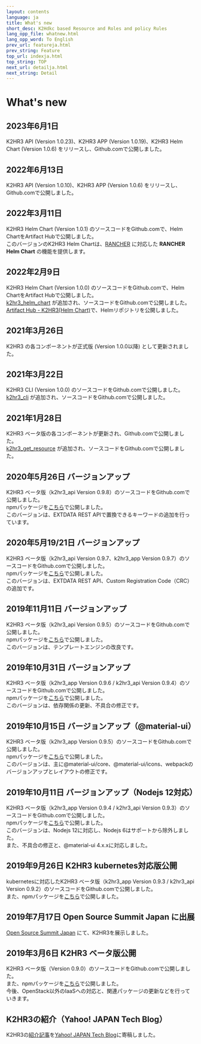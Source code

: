 ```yaml
---
layout: contents
language: ja
title: What's new
short_desc: K2Hdkc based Resource and Roles and policy Rules
lang_opp_file: whatnew.html
lang_opp_word: To English
prev_url: featureja.html
prev_string: Feature
top_url: indexja.html
top_string: TOP
next_url: detailja.html
next_string: Detail
---
```


# What's new
## 2023年6月1日
K2HR3 API (Version 1.0.23)、K2HR3 APP (Version 1.0.19)、K2HR3 Helm Chart (Version 1.0.6) をリリースし、Github.comで公開しました。  

## 2022年6月13日
K2HR3 API (Version 1.0.10)、K2HR3 APP (Version 1.0.6) をリリースし、Github.comで公開しました。  

## 2022年3月11日
K2HR3 Helm Chart (Version 1.0.1) のソースコードをGithub.comで、Helm ChartをArtifact Hubで公開しました。  
このバージョンのK2HR3 Helm Chartは、[RANCHER](https://www.rancher.co.jp/) に対応した **RANCHER Helm Chart** の機能を提供します。  

## 2022年2月9日
K2HR3 Helm Chart (Version 1.0.0) のソースコードをGithub.comで、Helm ChartをArtifact Hubで公開しました。  
[k2hr3_helm_chart](https://github.com/yahoojapan/k2hr3_helm_chart) が追加され、ソースコードをGithub.comで公開しました。  
[Artifact Hub - K2HR3(Helm Chart)](https://artifacthub.io/packages/helm/k2hr3/k2hr3)で、Helmリポジトリを公開しました。  

## 2021年3月26日
K2HR3 の各コンポーネントが正式版 (Version 1.0.0以降) として更新されました。

## 2021年3月22日
K2HR3 CLI (Version 1.0.0) のソースコードをGithub.comで公開しました。  
[k2hr3_cli](https://github.com/yahoojapan/k2hr3_cli) が追加され、ソースコードをGithub.comで公開しました。  

## 2021年1月28日
K2HR3 ベータ版の各コンポーネントが更新され、Github.comで公開しました。  
[k2hr3_get_resource](https://github.com/yahoojapan/k2hr3_get_resource) が追加され、ソースコードをGithub.comで公開しました。  

## 2020年5月26日 バージョンアップ
K2HR3 ベータ版（k2hr3_api Version 0.9.8）のソースコードをGithub.comで公開しました。  
npmパッケージを[こちら](https://www.npmjs.com/org/antpickax)で公開しました。  
このバージョンは、EXTDATA REST APIで置換できるキーワードの追加を行っています。

## 2020年5月19/21日 バージョンアップ
K2HR3 ベータ版（k2hr3_api Version 0.9.7、k2hr3_app Version 0.9.7）のソースコードをGithub.comで公開しました。  
npmパッケージを[こちら](https://www.npmjs.com/org/antpickax)で公開しました。  
このバージョンは、EXTDATA REST API、Custom Registration Code（CRC）の追加です。

## 2019年11月11日 バージョンアップ
K2HR3 ベータ版（k2hr3_api Version 0.9.5）のソースコードをGithub.comで公開しました。  
npmパッケージを[こちら](https://www.npmjs.com/org/antpickax)で公開しました。  
このバージョンは、テンプレートエンジンの改良です。

## 2019年10月31日 バージョンアップ
K2HR3 ベータ版（k2hr3_app Version 0.9.6 / k2hr3_api Version 0.9.4）のソースコードをGithub.comで公開しました。  
npmパッケージを[こちら](https://www.npmjs.com/org/antpickax)で公開しました。  
このバージョンは、依存関係の更新、不具合の修正です。

## 2019年10月15日 バージョンアップ（@material-ui）
K2HR3 ベータ版（k2hr3_app Version 0.9.5）のソースコードをGithub.comで公開しました。  
npmパッケージを[こちら](https://www.npmjs.com/org/antpickax)で公開しました。  
このバージョンは、主に@material-ui/core、@material-ui/icons、webpackのバージョンアップとレイアウトの修正です。

## 2019年10月11日 バージョンアップ（Nodejs 12対応）
K2HR3 ベータ版（k2hr3_app Version 0.9.4 / k2hr3_api Version 0.9.3）のソースコードをGithub.comで公開しました。  
npmパッケージを[こちら](https://www.npmjs.com/org/antpickax)で公開しました。  
このバージョンは、Nodejs 12に対応し、Nodejs 6はサポートから除外しました。  
また、不具合の修正と、@material-ui 4.x.xに対応しました。

## 2019年9月26日 K2HR3 kubernetes対応版公開
kubernetesに対応したK2HR3 ベータ版（k2hr3_app Version 0.9.3 / k2hr3_api Version 0.9.2）のソースコードをGithub.comで公開しました。  
また、npmパッケージを[こちら](https://www.npmjs.com/org/antpickax)で公開しました。

## 2019年7月17日 Open Source Summit Japan に出展
[Open Source Summit Japan](https://events.linuxfoundation.jp/events/open-source-summit-japan-2019/) にて、K2HR3を展示しました。

## 2019年3月6日 K2HR3 ベータ版公開
K2HR3 ベータ版（Version 0.9.0）のソースコードをGithub.comで公開しました。  
また、npmパッケージを[こちら](https://www.npmjs.com/org/antpickax)で公開しました。  
今後、OpenStack以外のIaaSへの対応と、関連パッケージの更新などを行っていきます。  

## K2HR3の紹介（Yahoo! JAPAN Tech Blog）
K2HR3の[紹介記事](introduceja.html)を[Yahoo! JAPAN Tech Blog](https://techblog.yahoo.co.jp/cloud/k2hr3_intro/)に寄稿しました。

